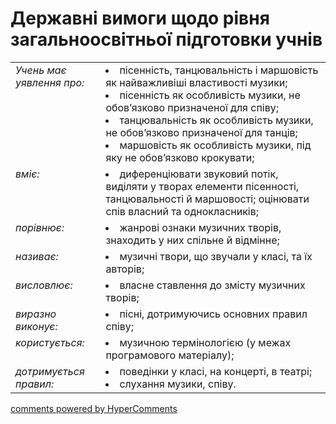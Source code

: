 <div id="hypercomments_widget" class="js-hypercomments-widget invisible"></div>

# Державні вимоги  щодо рівня загальноосвітньої підготовки учнів

<table>
<tbody>
  <tr>
    <td style="vertical-align:top !important;">
<i>Учень має уявлення про:</i><br></td>
<td><li>пісенність, танцювальність і маршовість як найважливіші властивості музики;</li>
<li>пісенність як особливість музики, не обов’язково призначеної для співу;</li>
<li>танцювальність як особливість музики, не обов’язково призначеної для танців;</li>
<li>маршовість як особливість музики, під яку не обов’язково крокувати;</li></td>
</tr>
<tr>
    <td style="vertical-align:top !important;">
<i>вміє:</i><br></td>
<td><li>диференціювати звуковий потік, виділяти  у творах елементи пісенності, танцювальності й маршовості; 
оцінювати спів власний  та однокласників;</li></td>
</tr>
<tr>
    <td style="vertical-align:top !important;">
<i>порівнює:</i><br></td>
<td><li>жанрові ознаки  музичних творів, знаходить у них спільне й відмінне;</li></td>
</tr>
<tr>    
    <td style="vertical-align:top !important;">
<i>називає:</i><br></td>
<td><li>музичні твори, що звучали у класі, та їх авторів;</li></td>
</tr>
<tr>
    <td style="vertical-align:top !important;">
<i>висловлює:</i><br></td>
<td><li>власне ставлення до змісту музичних творів;</li></td>
</tr>
<tr>
    <td style="vertical-align:top !important;">
<i>виразно виконує:</i></td>
<td style="vertical-align:top !important;"><li>пісні, дотримуючись основних правил співу;</li></td>
</tr>
<tr>
<td style="vertical-align:top !important;">
<i>користується:</i><br></td>
<td><li>музичною термінологією (у межах програмового матеріалу);</li></td>
</tr>
<tr>
<td style="vertical-align:top !important;">
<i>дотримується  правил:</i><br></td>
<td><li>поведінки у класі, на концерті, в театрі;</li>
<li>слухання музики, співу.</li></td>
</tr>
</tbody>
</table>

<div class="js-hypercomments-container">
    <a href="http://hypercomments.com" class="hc-link" title="comments widget">comments powered by HyperComments</a>
</div>